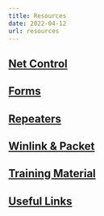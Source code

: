```yaml
---
title: Resources
date: 2022-04-12
url: resources
---
```


## [Net Control](/resources_nc.md)

## [Forms](/resources_forms.md)

## [Repeaters](/resources_rptrs.md)

## [Winlink & Packet](/resources_winlink.md)

## [Training Material](/resources_training.md)

## [Useful Links](/resources_useful.md)
